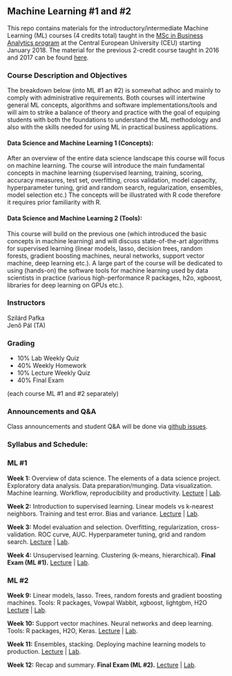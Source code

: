 

## Machine Learning #1 and #2


This repo contains materials for the introductory/intermediate Machine Learning (ML) courses (4 credits total) taught in the 
[MSc in Business Analytics program](https://economics.ceu.edu/program/master-science-business-analytics) 
at the Central European University (CEU) starting January 2018. 
The material for the previous 2-credit course taught in 2016 and 2017 can be found 
[here](https://github.com/szilard/teach-data-science-msc-analytics-ceu).


### Course Description and Objectives

The breakdown below (into ML #1 an #2) is somewhat adhoc and mainly to comply with administrative requirements.
Both courses will intertwine general ML concepts, algorithms and software implementations/tools and will
aim to strike a balance of theory and practice with the goal of equiping students with both the
foundations to understand the ML methodology and also with the skills needed for using ML in practical
business applications.

#### Data Science and Machine Learning 1 (Concepts):

After an overview of the entire data science landscape this course will focus on machine learning. The course will introduce the main fundamental concepts in machine learning (supervised learning, training, scoring, accuracy measures, test set, overfitting, cross validation, model capacity, hyperparameter tuning, grid and random search, regularization, ensembles, model selection etc.) The concepts will be illustrated with R code therefore it requires prior familiarity with R.

#### Data Science and Machine Learning 2 (Tools):

This course will build on the previous one (which introduced the basic concepts in machine learning) and will discuss state-of-the-art algorithms for supervised learning (linear models, lasso, decision trees, random forests, gradient boosting machines, neural networks, support vector machine, deep learning etc.). A large part of the course will be dedicated to using (hands-on) the software tools for machine learning used by data scientists in practice (various high-performance R packages, h2o, xgboost, libraries for deep learning on GPUs etc.).


### Instructors

Szilárd Pafka <br> 
Jenő Pál (TA)


### Grading

- 10% Lab Weekly Quiz
- 40% Weekly Homework
- 10% Lecture Weekly Quiz
- 40% Final Exam 

(each course ML #1 and #2 separately)


### Announcements and Q&A

Class announcements and student Q&A will be done via [github issues](https://github.com/szilard/teach-ML-CEU-master-bizanalytics/issues).


### Syllabus and Schedule:

### ML #1

**Week 1:** Overview of data science. The elements of a data science project. Exploratory data analysis.
Data preparation/munging. Data visualization. Machine learning. Workflow, reproducibility and productivity.
[Lecture](wk01/lect) | [Lab](wk01/lab).

**Week 2:** Introduction to supervised learning. Linear models vs k-nearest neighbors. 
Training and test error. Bias and variance.
[Lecture](wk02/lect) | [Lab](wk02/lab).

**Week 3:** Model evaluation and selection. Overfitting, regularization, cross-validation. ROC curve, AUC.
Hyperparameter tuning, grid and random search. 
[Lecture](wk03/lect) | [Lab](wk03/lab).

**Week 4:** Unsupervised learning. Clustering (k-means, hierarchical). **Final Exam (ML #1).**
[Lecture](wk04/lect) | [Lab](wk04/lab).


### ML #2

**Week 9:** Linear models, lasso. Trees, random forests and gradient boosting machines. 
Tools: R packages, Vowpal Wabbit, xgboost, lightgbm, H2O 
[Lecture](wk09/lect) | [Lab](wk09/lab).

**Week 10:** Support vector machines. Neural networks and deep learning. 
Tools: R packages, H2O, Keras. 
[Lecture](wk10/lect) | [Lab](wk10/lab).

**Week 11:** Ensembles, stacking. Deploying machine learning models to production. 
[Lecture](wk11/lect) | [Lab](wk11/lab).

**Week 12:** Recap and summary. **Final Exam (ML #2).**
[Lecture](wk12/lect) | [Lab](wk12/lab).





